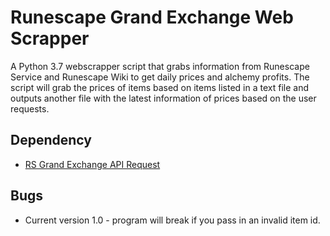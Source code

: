 # Runescape Grand Exchange Web Scrapper
A Python 3.7 webscrapper script that grabs information from Runescape Service and  Runescape Wiki to get daily prices and alchemy profits. The script will grab the prices of items based on items listed in a text file and outputs another file with the latest information of prices based on the user requests.

## Dependency
- [RS Grand Exchange API Request](http://services.runescape.com/m=itemdb_rs/api/catalogue/detail.json?item=)

## Bugs 
- Current version 1.0 - program will break if you pass in an invalid item id.


